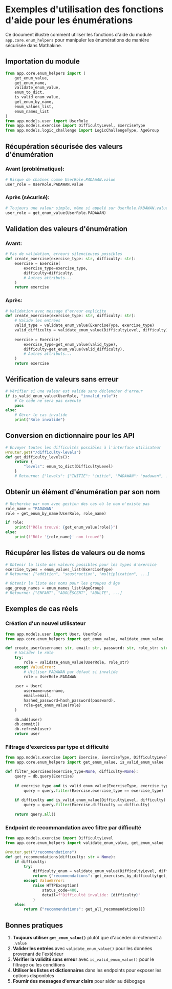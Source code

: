 # Exemples d'utilisation des fonctions d'aide pour les énumérations

Ce document illustre comment utiliser les fonctions d'aide du module `app.core.enum_helpers` pour manipuler les énumérations de manière sécurisée dans Mathakine.

## Importation du module

```python
from app.core.enum_helpers import (
    get_enum_value,
    get_enum_name,
    validate_enum_value,
    enum_to_dict,
    is_valid_enum_value,
    get_enum_by_name,
    enum_values_list,
    enum_names_list
)
from app.models.user import UserRole
from app.models.exercise import DifficultyLevel, ExerciseType
from app.models.logic_challenge import LogicChallengeType, AgeGroup
```

## Récupération sécurisée des valeurs d'énumération

### Avant (problématique):

```python
# Risque de chaînes comme UserRole.PADAWAN.value
user_role = UserRole.PADAWAN.value
```

### Après (sécurisé):

```python
# Toujours une valeur simple, même si appelé sur UserRole.PADAWAN.value
user_role = get_enum_value(UserRole.PADAWAN)
```

## Validation des valeurs d'énumération

### Avant:

```python
# Pas de validation, erreurs silencieuses possibles
def create_exercise(exercise_type: str, difficulty: str):
    exercise = Exercise(
        exercise_type=exercise_type,
        difficulty=difficulty,
        # Autres attributs...
    )
    return exercise
```

### Après:

```python
# Validation avec message d'erreur explicite
def create_exercise(exercise_type: str, difficulty: str):
    # Valide les entrées
    valid_type = validate_enum_value(ExerciseType, exercise_type)
    valid_difficulty = validate_enum_value(DifficultyLevel, difficulty)
    
    exercise = Exercise(
        exercise_type=get_enum_value(valid_type),
        difficulty=get_enum_value(valid_difficulty),
        # Autres attributs...
    )
    return exercise
```

## Vérification de valeurs sans erreur

```python
# Vérifier si une valeur est valide sans déclencher d'erreur
if is_valid_enum_value(UserRole, "invalid_role"):
    # Ce code ne sera pas exécuté
    pass
else:
    # Gérer le cas invalide
    print("Rôle invalide")
```

## Conversion en dictionnaire pour les API

```python
# Envoyer toutes les difficultés possibles à l'interface utilisateur
@router.get("/difficulty-levels")
def get_difficulty_levels():
    return {
        "levels": enum_to_dict(DifficultyLevel)
    }
    # Retourne: {"levels": {"INITIE": "initie", "PADAWAN": "padawan", ...}}
```

## Obtenir un élément d'énumération par son nom

```python
# Recherche par nom avec gestion des cas où le nom n'existe pas
role_name = "PADAWAN"
role = get_enum_by_name(UserRole, role_name)

if role:
    print(f"Rôle trouvé: {get_enum_value(role)}")
else:
    print(f"Rôle '{role_name}' non trouvé")
```

## Récupérer les listes de valeurs ou de noms

```python
# Obtenir la liste des valeurs possibles pour les types d'exercice
exercise_types = enum_values_list(ExerciseType)
# Retourne: ["addition", "soustraction", "multiplication", ...]

# Obtenir la liste des noms pour les groupes d'âge
age_group_names = enum_names_list(AgeGroup)
# Retourne: ["ENFANT", "ADOLESCENT", "ADULTE", ...]
```

## Exemples de cas réels

### Création d'un nouvel utilisateur

```python
from app.models.user import User, UserRole
from app.core.enum_helpers import get_enum_value, validate_enum_value

def create_user(username: str, email: str, password: str, role_str: str = "padawan"):
    # Valider le rôle
    try:
        role = validate_enum_value(UserRole, role_str)
    except ValueError:
        # Utiliser PADAWAN par défaut si invalide
        role = UserRole.PADAWAN
    
    user = User(
        username=username,
        email=email,
        hashed_password=hash_password(password),
        role=get_enum_value(role)
    )
    
    db.add(user)
    db.commit()
    db.refresh(user)
    return user
```

### Filtrage d'exercices par type et difficulté

```python
from app.models.exercise import Exercise, ExerciseType, DifficultyLevel
from app.core.enum_helpers import get_enum_value, is_valid_enum_value

def filter_exercises(exercise_type=None, difficulty=None):
    query = db.query(Exercise)
    
    if exercise_type and is_valid_enum_value(ExerciseType, exercise_type):
        query = query.filter(Exercise.exercise_type == exercise_type)
    
    if difficulty and is_valid_enum_value(DifficultyLevel, difficulty):
        query = query.filter(Exercise.difficulty == difficulty)
    
    return query.all()
```

### Endpoint de recommandation avec filtre par difficulté

```python
from app.models.exercise import DifficultyLevel
from app.core.enum_helpers import validate_enum_value, get_enum_value

@router.get("/recommendations")
def get_recommendations(difficulty: str = None):
    if difficulty:
        try:
            difficulty_enum = validate_enum_value(DifficultyLevel, difficulty)
            return {"recommendations": get_exercises_by_difficulty(get_enum_value(difficulty_enum))}
        except ValueError:
            raise HTTPException(
                status_code=400,
                detail=f"Difficulté invalide: {difficulty}"
            )
    else:
        return {"recommendations": get_all_recommendations()}
```

## Bonnes pratiques

1. **Toujours utiliser `get_enum_value()`** plutôt que d'accéder directement à `.value`
2. **Valider les entrées** avec `validate_enum_value()` pour les données provenant de l'extérieur
3. **Vérifier la validité sans erreur** avec `is_valid_enum_value()` pour le filtrage ou les conditions
4. **Utiliser les listes et dictionnaires** dans les endpoints pour exposer les options disponibles
5. **Fournir des messages d'erreur clairs** pour aider au débogage 